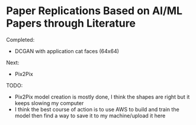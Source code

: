 # Paper Replications Based on AI/ML Papers through Literature

Completed:
- DCGAN with application cat faces (64x64)

Next:
- Pix2Pix

TODO:
- Pix2Pix model creation is mostly done, I think the shapes are right but it keeps slowing my computer
- I think the best course of action is to use AWS to build and train the model then find a way to save it to my machine/upload it here
